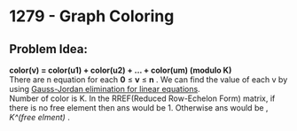 # 1279 - Graph Coloring
##  Problem Idea:
**color(v) = color(u1) + color(u2) + ... + color(um) (modulo K)**  
There are n equation for  each  **0**  ≤  **v**  ≤  **n** .
We can find the value of each v by using [Gauss-Jordan elimination for linear equations](https://cp-algorithms.com/linear_algebra/linear-system-gauss.html).  
Number of color is K. In the RREF(Reduced Row-Echelon Form) matrix, if there is no free element then ans would be 1. Otherwise 
 ans would be , *K^(free elment)* .  
 

<!--stackedit_data:
eyJoaXN0b3J5IjpbMzgzNTUyNTY3LC00MTg2NDYzNDAsODQyMT
g4NTEyXX0=
-->